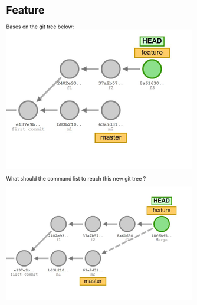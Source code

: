 # Feature

Bases on the git tree below:
![commit base](assets/branch_base_3.JPG)

What should the command list to reach this new git tree ?

![commit base](assets/branch_merge_noff_end_3.JPG)